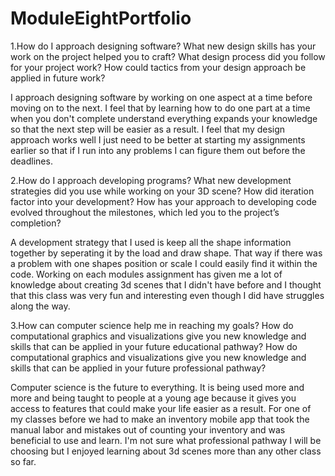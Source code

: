# ModuleEightPortfolio

1.How do I approach designing software?
What new design skills has your work on the project helped you to craft?
What design process did you follow for your project work?
How could tactics from your design approach be applied in future work?

I approach designing software by working on one aspect at a time before moving on to the next. I feel that by learning how to do one part at a time when you don't complete understand everything expands your knowledge so that the next step will be easier as a result. I feel that my design approach works well I just need to be better at starting my assignments earlier so that if I run into any problems I can figure them out before the deadlines. 

2.How do I approach developing programs?
What new development strategies did you use while working on your 3D scene?
How did iteration factor into your development?
How has your approach to developing code evolved throughout the milestones, which led you to the project’s completion?

A development strategy that I used is keep all the shape information together by seperating it by the load and draw shape. That way if there was a problem with one shapes position or scale I could easily find it within the code. Working on each modules assignment has given me a lot of knowledge about creating 3d scenes that I didn't have before and I thought that this class was very fun and interesting even though I did have struggles along the way. 

3.How can computer science help me in reaching my goals?
How do computational graphics and visualizations give you new knowledge and skills that can be applied in your future educational pathway?
How do computational graphics and visualizations give you new knowledge and skills that can be applied in your future professional pathway?

Computer science is the future to everything. It is being used more and more and being taught to people at a young age because it gives you access to features that could make your life easier as a result. For one of my classes before we had to make an inventory mobile app that took the manual labor and mistakes out of counting your inventory and was beneficial to use and learn. I'm not sure what professional pathway I will be choosing but I enjoyed learning about 3d scenes more than any other class so far. 
